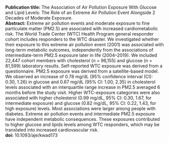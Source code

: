 **Publication title:** The Association of Air Pollution Exposure With Glucose and Lipid Levels: The Role of an Extreme Air Pollution Event Alongside 2 Decades of Moderate Exposure.  
**Abstract:** Extreme air pollution events and moderate exposure to fine particulate matter (PM2.5) are associated with increased cardiometabolic risk. The World Trade Center (WTC) Health Program general responder cohort includes responders to the WTC disaster. We investigated whether their exposure to this extreme air pollution event (2001) was associated with long-term metabolic outcomes, independently from the associations of intermediate-term PM2.5 exposure later in life (2004–2019). We included 22,447 cohort members with cholesterol (n = 96,155) and glucose (n = 81,599) laboratory results. Self-reported WTC exposure was derived from a questionnaire. PM2.5 exposure was derived from a satellite-based model. We observed an increase of 0.78 mg/dL (95% confidence interval (CI): 0.30, 1.26) in glucose and 0.67 mg/dL (95% CI: 1.00, 2.35) in cholesterol levels associated with an interquartile range increase in PM2.5 averaged 6 months before the study visit. Higher WTC-exposure categories were also associated with higher cholesterol (0.99 mg/dL, 95% CI: 0.30, 1.67, for intermediate exposure) and glucose (0.82 mg/dL, 95% CI: 0.22, 1.43, for high exposure) levels. Most associations were larger among people with diabetes. Extreme air pollution events and intermediate PM2.5 exposure have independent metabolic consequences. These exposures contributed to higher glucose and lipids levels among WTC responders, which may be translated into increased cardiovascular risk.  
**doi:** 10.1093/aje/kwad173  
